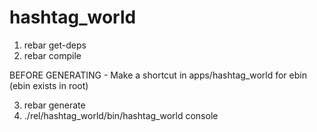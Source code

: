 # hashtag_world


1. rebar get-deps
2. rebar compile

BEFORE GENERATING - Make a shortcut in apps/hashtag_world for ebin (ebin exists in root)

3. rebar generate
4. ./rel/hashtag_world/bin/hashtag_world console
